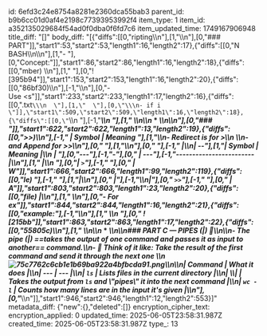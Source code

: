 id: 6efd3c24e8754a8281e2360dca55bab3
parent_id: b9b6cc01d0af4e2198c77393953992f4
item_type: 1
item_id: a352135029684f54ad0f0dba0f6fd7c6
item_updated_time: 1749167906948
title_diff: "[]"
body_diff: "[{\"diffs\":[[0,\"ripting\\\n\"],[1,\"\\\n\"],[0,\"### PART\"]],\"start1\":53,\"start2\":53,\"length1\":16,\"length2\":17},{\"diffs\":[[0,\"N BASH\\\n\\\n\"],[1,\"- \"],[0,\"Concept:\"]],\"start1\":86,\"start2\":86,\"length1\":16,\"length2\":18},{\"diffs\":[[0,\"mber)  \\\n\"],[1,\"    \"],[0,\"![395b94\"]],\"start1\":153,\"start2\":153,\"length1\":16,\"length2\":20},{\"diffs\":[[0,\"86bf30)\\\n\"],[-1,\"\\\n\"],[0,\"- Use <s\"]],\"start1\":233,\"start2\":233,\"length1\":17,\"length2\":16},{\"diffs\":[[0,\".txt`\\\n  \"],[1,\"  \"],[0,\"\\\n- if i \"]],\"start1\":509,\"start2\":509,\"length1\":16,\"length2\":18},{\"diffs\":[[0,\"`\\\n  \"],[-1,\"***\\\n \"],[1,\"  \\\n\\\n* * *\\\n\\\n\"],[0,\"### \"]],\"start1\":622,\"start2\":622,\"length1\":13,\"length2\":19},{\"diffs\":[[0,\">>)\\\n\"],[-1,\" | Symbol | Meaning      \"],[1,\"\\\n- **Redirect is for >**\\\n    \\\n- **and Append for >>**\\\n\"],[0,\"    \"],[1,\"\\\n\"],[0,\"    \"],[-1,\"       |\\\n| --\"],[1,\"| Symbol | Meaning |\\\n    | \"],[0,\"---\"],[-1,\"-\"],[0,\" | ---\"],[-1,\"------------------------ |\\\n\"],[1,\" |\\\n    \"],[0,\"| `>`\"],[-1,\"   \"],[0,\" | W\"]],\"start1\":666,\"start2\":666,\"length1\":99,\"length2\":119},{\"diffs\":[[0,\"le) \"],[-1,\" \"],[1,\"|\\\n\"],[0,\"    |\"],[-1,\"\\\n|\"],[0,\" `>>`\"],[-1,\"  \"],[0,\" | A\"]],\"start1\":803,\"start2\":803,\"length1\":23,\"length2\":20},{\"diffs\":[[0,\"file) |\\\n\"],[1,\"    \\\n\"],[0,\"- For ex\"]],\"start1\":844,\"start2\":844,\"length1\":16,\"length2\":21},{\"diffs\":[[0,\"example:\"],[-1,\"\\\n\"],[1,\"  \\\n   \"],[0,\" ![215bb\"]],\"start1\":863,\"start2\":863,\"length1\":17,\"length2\":22},{\"diffs\":[[0,\"55805c)\\\n\"],[1,\"    \\\n\\\n* * *\\\n\\\n### PART C — PIPES (|) 🧪\\\n\\\n- The pipe (|) ==takes the output of one command and passes it as input to another== command.\\\n- **🧠 Think of it like:** Take the result of the first command and send it through the next one  \\\n    ![75c7762c6cb1e1b69ba922a4bfbcda91.png](:/7d8555acb64349c79132c2302b3c6d17)\\\n\\\n| Command | What it does |\\\n| --- | --- |\\\n| `ls` | Lists files in the current directory |\\\n| \\\\|  | Takes the output from `ls` and \\\"pipes\\\" it into the next command |\\\n| `wc -l` | Counts how many lines are in the input it's given |\\\n\"],[0,\"***\\\n\"]],\"start1\":946,\"start2\":946,\"length1\":12,\"length2\":553}]"
metadata_diff: {"new":{},"deleted":[]}
encryption_cipher_text: 
encryption_applied: 0
updated_time: 2025-06-05T23:58:31.987Z
created_time: 2025-06-05T23:58:31.987Z
type_: 13